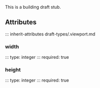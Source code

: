 This is a building draft stub.

## Attributes
::: inherit-attributes draft-types/.viewport.md

### width
::: type: integer
::: required: true

### height
::: type: integer
::: required: true
